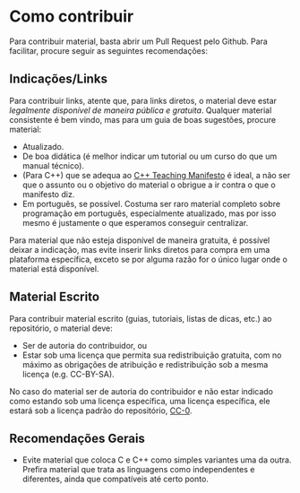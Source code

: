 Como contribuir
===============

Para contribuir material, basta abrir um Pull Request pelo Github. Para
facilitar, procure seguir as seguintes recomendações:

Indicações/Links
----------------

Para contribuir links, atente que, para links diretos, o material deve estar
_legalmente disponível de maneira pública e gratuita_. Qualquer material
consistente é bem vindo, mas para um guia de boas sugestões, procure material:

- Atualizado.
- De boa didática (é melhor indicar um tutorial ou um curso do que um manual
  técnico).
- (Para C++) que se adequa ao [C++ Teaching
  Manifesto](https://github.com/jcelerier/cpp-teaching-manifesto) é ideal, a
  não ser que o assunto ou o objetivo do material o obrigue a ir contra o que
  o manifesto diz.
- Em português, se possível. Costuma ser raro material completo sobre
  programação em português, especialmente atualizado, mas por isso mesmo é
  justamente o que esperamos conseguir centralizar.

Para material que não esteja disponível de maneira gratuita, é possível deixar
a indicação, mas evite inserir links diretos para compra em uma plataforma
específica, exceto se por alguma razão for o único lugar onde o material está
disponível.


Material Escrito
----------------

Para contribuir material escrito (guias, tutoriais, listas de dicas, etc.) ao
repositório, o material deve:

- Ser de autoria do contribuidor, ou
- Estar sob uma licença que permita sua redistribuição gratuita, com no máximo
  as obrigações de atribuição e redistribuição sob a mesma licença (e.g.
  CC-BY-SA).

No caso do material ser de autoria do contribuidor e não estar indicado como
estando sob uma licença específica, uma licença específica, ele estará sob a
licença padrão do repositório, [CC-0](LICENSE).


Recomendações Gerais
--------------------

- Evite material que coloca C e C++ como simples variantes uma da outra.
  Prefira material que trata as linguagens como independentes e diferentes,
  ainda que compatíveis até certo ponto.

